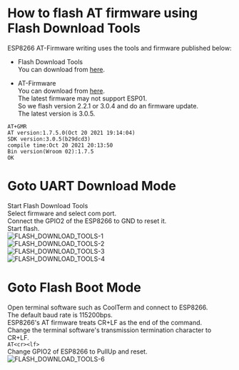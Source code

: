 # How to flash AT firmware using Flash Download Tools

ESP8266 AT-Firmware writing uses the tools and firmware published below:   

- Flash Download Tools   
You can download from [here](http://www.espressif.com/en/support/download/other-tools).   

- AT-Firmware   
You can download from [here](https://github.com/espressif/ESP8266_NONOS_SDK/tags).   
The latest firmware may not support ESP01.   
So we flash version 2.2.1 or 3.0.4 and do an firmware update.   
The latest version is 3.0.5.   
```
AT+GMR
AT version:1.7.5.0(Oct 20 2021 19:14:04)
SDK version:3.0.5(b29dcd3)
compile time:Oct 20 2021 20:13:50
Bin version(Wroom 02):1.7.5
OK
```

# Goto UART Download Mode   
Start Flash Download Tools   
Select firmware and select com port.   
Connect the GPIO2 of the ESP8266 to GND to reset it.   
Start flash.   
![FLASH_DOWNLOAD_TOOLS-1](https://user-images.githubusercontent.com/6020549/233518393-50a92b0c-91ae-463e-8221-bc92657aedd7.jpg)   
![FLASH_DOWNLOAD_TOOLS-2](https://github.com/nopnop2002/Arduino-ESPAT-TCP/assets/6020549/cce795be-6bc3-4bed-827e-aeba213eeeb7)   
![FLASH_DOWNLOAD_TOOLS-3](https://github.com/nopnop2002/Arduino-ESPAT-TCP/assets/6020549/02cc6fe0-3d1c-44f0-aacc-8bbc46966d21)   
![FLASH_DOWNLOAD_TOOLS-4](https://github.com/nopnop2002/Arduino-ESPAT-TCP/assets/6020549/759aafbf-5e57-4dc5-beda-6a4c5abe7560)   

# Goto Flash Boot Mode   
Open terminal software such as CoolTerm and connect to ESP8266.   
The default baud rate is 115200bps.   
ESP8266's AT firmware treats CR+LF as the end of the command.   
Change the terminal software's transmission termination character to CR+LF.   
```AT<cr><lf>```   
Change GPIO2 of ESP8266 to PullUp and reset.   
![FLASH_DOWNLOAD_TOOLS-6](https://user-images.githubusercontent.com/6020549/233526247-7dcd8f4c-f8fd-4e48-a8f3-8a142e85cb0d.jpg)
